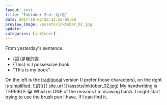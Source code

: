 ```yaml
---
layout: post
title: "Inktober 2nd: 這/这"
date: 2017-10-02T22:43:52-05:00
preview_image: /assets/inktober_02.jpg
update: 
categories: [inktober]
---
```

From yesterday's sentence.

-  {這}是我的書
-  {This} is I possessive book
-  "This is my book".

On the left is the [traditional](https://en.wikipedia.org/wiki/Traditional_Chinese_characters) version (I prefer those characters), on the right is [simplified](https://en.wikipedia.org/wiki/Simplified_Chinese_characters).
![的]({{ site.url }}/assets/inktober_02.jpg)
My handwriting is TERRIBLE.😭 Which is ONE of the reasons I'm drawing hanzi. I might start trying to use the brush pen I have. If I can find it.